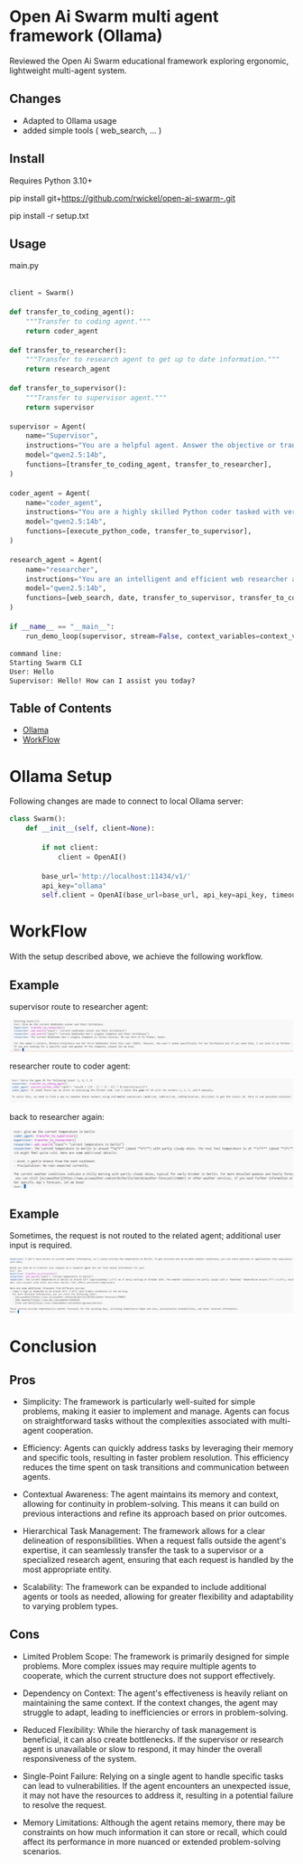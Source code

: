 # Open Ai Swarm multi agent framework (Ollama)

Reviewed the Open Ai Swarm educational framework exploring ergonomic, lightweight multi-agent system.

## Changes
- Adapted to Ollama usage
- added simple tools ( web_search, ... )

## Install

Requires Python 3.10+

pip install git+https://github.com/rwickel/open-ai-swarm-.git

pip install -r setup.txt

## Usage

main.py
```python

client = Swarm()

def transfer_to_coding_agent():
    """Transfer to coding agent."""
    return coder_agent

def transfer_to_researcher():
    """Transfer to research agent to get up to date information."""
    return research_agent

def transfer_to_supervisor():
    """Transfer to supervisor agent."""
    return supervisor

supervisor = Agent(
    name="Supervisor",
    instructions="You are a helpful agent. Answer the objective or transfer to to other agent to come to concise answer. You have no up to date information.",
    model="qwen2.5:14b",
    functions=[transfer_to_coding_agent, transfer_to_researcher],
)

coder_agent = Agent(
    name="coder_agent",
    instructions="You are a highly skilled Python coder tasked with verifying the correctness and efficiency of code before responding to requests. Your primary task is to assist with research-related objectives. If the objective is not research-related, immediately transfer the request to the supervisor agent for appropriate handling.",
    model="qwen2.5:14b",
    functions=[execute_python_code, transfer_to_supervisor],
)

research_agent = Agent(
    name="researcher",
    instructions="You are an intelligent and efficient web researcher agent. Your primary task is to assist with web research-related objectives, such as gathering information from online sources or analyzing data. If the request involves coding problems, math calculations, or other technical problem-solving tasks, immediately transfer the request to the coding or math agent for appropriate handling. Always prioritize accuracy, efficiency, and clarity in delivering results.",
    model="qwen2.5:14b",
    functions=[web_search, date, transfer_to_supervisor, transfer_to_coding_agent],
)

if __name__ == "__main__":    
    run_demo_loop(supervisor, stream=False, context_variables=context_variables, debug=False) # make sure stream is false for tool usage  
```

```
command line:
Starting Swarm CLI
User: Hello
Supervisor: Hello! How can I assist you today?
```

## Table of Contents

- [Ollama](#ollama)
- [WorkFlow](#workFlow)


# Ollama Setup
Following changes are made to connect to local Ollama server:

```python
class Swarm():
    def __init__(self, client=None):
        
        if not client:
            client = OpenAI()
        
        base_url='http://localhost:11434/v1/' 
        api_key="ollama"    
        self.client = OpenAI(base_url=base_url, api_key=api_key, timeout=20.0)
```

# WorkFlow
With the setup described above, we achieve the following workflow.

## Example
supervisor route to researcher agent:

![Swarm Logo](assets/researcher.png)

researcher route to coder agent:

![Swarm Logo](assets/coder.png)

back to researcher again:

![Swarm Logo](assets/switching.png)

## Example
Sometimes, the request is not routed to the related agent; additional user input is required.

![Swarm Logo](assets/temperature.png)

# Conclusion

## Pros
- Simplicity: The framework is particularly well-suited for simple problems, making it easier to implement and manage. Agents can focus on straightforward tasks without the complexities associated with multi-agent cooperation.

- Efficiency: Agents can quickly address tasks by leveraging their memory and specific tools, resulting in faster problem resolution. This efficiency reduces the time spent on task transitions and communication between agents.

- Contextual Awareness: The agent maintains its memory and context, allowing for continuity in problem-solving. This means it can build on previous interactions and refine its approach based on prior outcomes.

- Hierarchical Task Management: The framework allows for a clear delineation of responsibilities. When a request falls outside the agent's expertise, it can seamlessly transfer the task to a supervisor or a specialized research agent, ensuring that each request is handled by the most appropriate entity.

- Scalability: The framework can be expanded to include additional agents or tools as needed, allowing for greater flexibility and adaptability to varying problem types.

## Cons
- Limited Problem Scope: The framework is primarily designed for simple problems. More complex issues may require multiple agents to cooperate, which the current structure does not support effectively.

- Dependency on Context: The agent's effectiveness is heavily reliant on maintaining the same context. If the context changes, the agent may struggle to adapt, leading to inefficiencies or errors in problem-solving.

- Reduced Flexibility: While the hierarchy of task management is beneficial, it can also create bottlenecks. If the supervisor or research agent is unavailable or slow to respond, it may hinder the overall responsiveness of the system.

- Single-Point Failure: Relying on a single agent to handle specific tasks can lead to vulnerabilities. If the agent encounters an unexpected issue, it may not have the resources to address it, resulting in a potential failure to resolve the request.

- Memory Limitations: Although the agent retains memory, there may be constraints on how much information it can store or recall, which could affect its performance in more nuanced or extended problem-solving scenarios.




